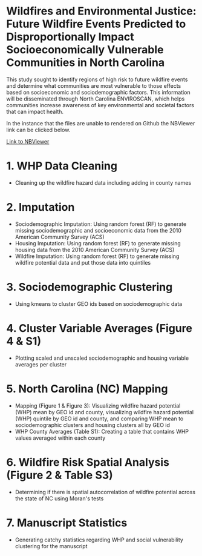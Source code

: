 # Wildfires and Environmental Justice: Future Wildfire Events Predicted to Disproportionally Impact Socioeconomically Vulnerable Communities in North Carolina


This study sought to identify regions of high risk to future wildfire events and determine what communities are most vulnerable to those effects based on socioeconomic and sociodemographic factors. This information will be disseminated through North Carolina ENVIROSCAN, which helps communities increase awareness of key environmental and societal factors that can impact health.

In the instance that the files are unable to rendered on Github the NBViewer link can be clicked below.

[Link to NBViewer](https://nbviewer.org/github/UNC-CEMALB/Wildfires-and-Environmental-Justice-Future-Wildfire-Events-Predicted-to-Disproportionally-Impact-So/tree/main/)


# 1. WHP Data Cleaning
- Cleaning up the wildfire hazard data including adding in county names

# 2. Imputation
- Sociodemographic Imputation: Using random forest (RF) to generate missing sociodemographic and socioeconomic data from the 2010 American Community Survey (ACS)
- Housing Imputation: Using random forest (RF) to generate missing housing data from the 2010 American Community Survey (ACS)
- Wildfire Imputation: Using random forest (RF) to generate missing wildfire potential data and put those data into quintiles

# 3. Sociodemographic Clustering
- Using kmeans to cluster GEO ids based on sociodemographic data

# 4. Cluster Variable Averages (Figure 4 & S1)
- Plotting scaled and unscaled sociodemographic and housing variable averages per cluster

# 5. North Carolina (NC) Mapping
- Mapping (Figure 1 & Figure 3): Visualizing wildfire hazard potential (WHP) mean by GEO id and county, visualizing wildfire hazard potential (WHP) quintile by GEO id and county, and
comparing WHP mean to sociodemographic clusters and housing clusters all by GEO id
- WHP County Averages (Table S1): Creating a table that contains WHP values averaged within each county

# 6. Wildfire Risk Spatial Analysis (Figure 2 & Table S3)
- Determining if there is spatial autocorrelation of wildfire potential across the state of NC using Moran's tests

# 7. Manuscript Statistics
- Generating catchy statistics regarding WHP and social vulnerability clustering for the manuscript
